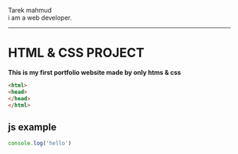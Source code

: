 <!-- markdown tutorial -->
Tarek mahmud <br>
i am a web developer.
___

# HTML & CSS PROJECT

__This is my first portfolio website made by only htms & css__  
  ```html
  <html>
  <head>
  </head>
  </html>
  ``` 

  ## js example

  ```javascript
  console.log('hello')
```